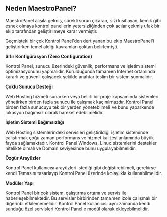 ## Neden MaestroPanel?

MaestroPanel alışıla gelmiş, sürekli sorun çıkaran, sizi kısıtlayan, kemik gibi esnek olmaya kontrol panellerin yetersizliğinden çok acılar çekmiş ufak bir ekip tarafından geliştirilmeye karar vermiştir.

Geçmişteki bir çok Kontrol Panel'den dert yanan bu ekip MaestroPanel'i geliştirirken temel aldığı kavramları çoktan belirlemişti.

**Sıfır Konfigürasyon (Zero Configuration)**

Kontrol Panel, sunucu üzerindeki güvenlik, performans ve işletim sistemi optimizasyonunu yapmalıdır. Kurulduğunda tamamen Internet ortamında kararlı ve güvenli çalışacek şekilde anahtar teslim bir sistem sunmalıdır.

**Çoklu Sunucu Desteği**

Web Hosting hizmeti sunarken veya belirli bir proje kapsamında sistemleri yönetirken birden fazla sunucu ile çalışmak kaçınılmazdır. Kontrol Panel birden fazla sunucuyu tek bir yerden yönetebilmeli ve bunu yaparkende lokasyon bağımsız olarak hareket edebilmelidir.

**İşletim Sistemi Bağımsızlığı**

Web Hosting sistemlerindeki servisleri geliştirildiği işletim sisteminde çalıştırmak çoğu zaman performans ve hizmet kalitesi anlamında büyük fayda sağlamaktadır. Kontrol Panel Windows, Linux sistemlerini destekler nitelikte olmalı ve Domain seviyesinde bunu uygulayabilmelidir.

**Özgür Arayüzler**

Kontrol Panel kullanıcısı arayüzleri istediği gibi değiştirebilmeli, gerekirse kendi Temasını tasarlayıp Kontrol Panel üzerinde kolaylıkla kullanabilmelidir. 

**Modüler Yapı**

Kontrol Panel bir çok sistem, çalıştırma ortamı ve servis ile haberleşebilmektedir. Bu servisler birbirinden tamamen izole çalışmalı bir diğerinbi etkilememelidir. Kontrol Panel kullanıcısı aynı zamanda kendi sunduğu özel servisleri Kontrol Panel'e modül olarak ekleyebilmelidir.

